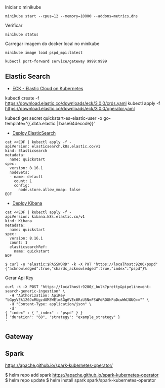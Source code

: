 
Iniciar o minikube

```
minikube start --cpus=12 --memory=10000 --addons=metrics,dns

```


Verificar

```
minikube status
```

Carregar imagem do docker local no minikube

```
minikube image load pspd_mpi:latest
```

```
kubectl port-forward service/gateway 9999:9999
```

## Elastic Search

- [ECK - Elastic Cloud on Kubernetes](https://www.elastic.co/pt/downloads/elastic-cloud-kubernetes)

kubectl create -f https://download.elastic.co/downloads/eck/3.0.0/crds.yaml
kubectl apply -f https://download.elastic.co/downloads/eck/3.0.0/operator.yaml


kubectl get secret quickstart-es-elastic-user -o go-template='{{.data.elastic | base64decode}}'

- [Deploy ElasticSearch](https://www.elastic.co/docs/deploy-manage/deploy/cloud-on-k8s/elasticsearch-deployment-quickstart)

```
cat <<EOF | kubectl apply -f -
apiVersion: elasticsearch.k8s.elastic.co/v1
kind: Elasticsearch
metadata:
  name: quickstart
spec:
  version: 8.16.1
  nodeSets:
  - name: default
    count: 1
    config:
      node.store.allow_mmap: false
EOF
```

- [Deploy Kibana](https://www.elastic.co/docs/deploy-manage/deploy/cloud-on-k8s/kibana-instance-quickstart)

```
cat <<EOF | kubectl apply -f -
apiVersion: kibana.k8s.elastic.co/v1
kind: Kibana
metadata:
  name: quickstart
spec:
  version: 8.16.1
  count: 1
  elasticsearchRef:
    name: quickstart
EOF
```

```
$ curl -u "elastic:$PASSWORD" -k -X PUT "https://localhost:9200/pspd"
{"acknowledged":true,"shards_acknowledged":true,"index":"pspd"}%    
```

Gerar Api Key

```
curl -k -X POST "https://localhost:9200/_bulk?pretty&pipeline=ent-search-generic-ingestion" \
  -H "Authorization: ApiKey "bGpyVEk1Z0JxMUgzdUM3WElmSGg6VEc0RzU5NmFSWFdROGhPaDcwWWJOUQ=="" \
  -H "Content-Type: application/json" \
  -d'
{ "index" : { "_index" : "pspd" } }
{ "duration": "60", "strategy": "example_strategy" }
'
```

## Gateway

## Spark

https://apache.github.io/spark-kubernetes-operator/

$ helm repo add spark https://apache.github.io/spark-kubernetes-operator
$ helm repo update
$ helm install spark spark/spark-kubernetes-operator
